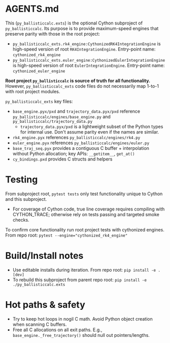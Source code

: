 # AGENTS.md

This (`py_ballisticcalc.exts`) is the optional Cython subproject of `py_ballisticcalc`. Its purpose is to provide maximum-speed engines that preserve parity with those in the root project:
* `py_ballisticcalc_exts.rk4_engine:CythonizedRK4IntegrationEngine` is high-speed version of root `RK4IntegrationEngine`. Entry-point name: `cythonized_rk4_engine` 
* `py_ballisticcalc_exts.euler_engine:CythonizedEulerIntegrationEngine` is high-speed version of root `EulerIntegrationEngine`. Entry-point name: `cythonized_euler_engine` 

**Root project `py_ballisticcalc` is source of truth for all functionality.**  However, `py_ballisticcalc_exts` code files do not necessarily map 1-to-1 with root project modules.

`py_ballisticcalc_exts` key files:
* `base_engine.pyx/pxd` and `trajectory_data.pyx/pxd` reference `py_ballisticcalc/engines/base_engine.py` and `py_ballisticcalc/trajectory_data.py`
  * `trajectory_data.pyx/pxd` is a lightweight subset of the Python types for internal use. Don't assume parity even if the names are similar.
* `rk4_engine.pyx` references `py_ballisticcalc/engines/rk4.py`
* `euler_engine.pyx` references `py_ballisticcalc/engines/euler.py`
* `base_traj_seq.pyx` provides a contiguous C buffer + interpolation without Python allocation; key APIs: `__getitem__`, `get_at()`
* `cy_bindings.pxd` provides C structs and helpers

# Testing
From subproject root, `pytest tests` only test functionality unique to Cython and this subproject.
* For coverage of Cython code, true line coverage requires compiling with CYTHON_TRACE; otherwise rely on tests passing and targeted smoke checks.

To confirm core functionality run root project tests with cythonized engines. From repo root: `pytest --engine="cythonized_rk4_engine"`

# Build/Install notes
- Use editable installs during iteration. From repo root: `pip install -e .[dev]`
- To rebuild this subproject from parent repo root: `pip install -e ./py_ballisticcalc.exts`

# Hot paths & safety
- Try to keep hot loops in nogil C math. Avoid Python object creation when scanning C buffers.
- Free all C allocations on all exit paths. E.g., `base_engine._free_trajectory()` should null out pointers/lengths.
